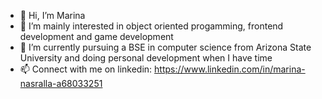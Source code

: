 - 👋 Hi, I’m Marina
- 👀 I’m mainly interested in object oriented progamming, frontend development and game development
- 🌱 I’m currently pursuing a BSE in computer science from Arizona State University and doing personal development when I have time
- 📫 Connect with me on linkedin: https://www.linkedin.com/in/marina-nasralla-a68033251

<!---
mhmarina/mhmarina is a ✨ special ✨ repository because its `README.md` (this file) appears on your GitHub profile.
You can click the Preview link to take a look at your changes.
--->
